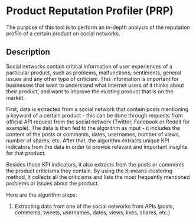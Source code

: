 # Product Reputation Profiler (PRP)
The purpose of this tool is to perform an in-depth analysis of the reputation profile of a certain product on social networks.

## Description
Social networks contain critical information of user experiences of a particular product, such as problems, malfunctions, sentiments, general issues and any other type of criticism. This information is important for businesses that want to understand what internet users of it thinks about their product, and want to improve the existing product that is on the market.    
    
First, data is extracted from a social network that contain posts mentioning a keyword of a certain product - this can be done through requests from official API request from the social network (Twitter, Facebook or Reddit for example). The data is then fed to the algorithm as input - it includes the content of the posts or comments, dates, usernames, number of views, number of shares, etc. After that, the algorithm extracts unique KPI indicators from the data in order to provide relevant and important insights for that product.    
    
Besides those KPI indicators, it also extracts from the posts or comments the product criticisms they contain. By using the K-means clustering method, it collects all the criticisms and lists the most frequently mentioned problems or issues about the product.

Here are the algorithm steps:
1. Extracting data from one of the social networks from APIs (posts, comments, tweets, usernames, dates, views, likes, shares, etc.)

